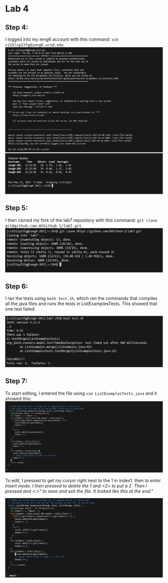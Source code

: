 # Lab 4

## Step 4:

I logged into my ieng6 account with this command: `ssh cs15lsp23fg@ieng6.ucsd.edu`
![Image](https://raw.githubusercontent.com/AVGithub-1/cse15l-lab-reports/main/lab4/cs15l_lab4pic1.JPG)
![Image](https://raw.githubusercontent.com/AVGithub-1/cse15l-lab-reports/main/lab4/cs15l_lab4pic2.JPG)

## Step 5:

I then cloned my fork of the lab7 repository with this command: `git clone git@github.com:AVGithub-1/lab7.git`.
![Image](https://raw.githubusercontent.com/AVGithub-1/cse15l-lab-reports/main/lab4/cs15l_lab4pic3.JPG)

## Step 6:

I ran the tests using `bash test.sh`, which ran the commands that compiles all the java files and runs the tests in ListExamplesTests. This showed that one test failed.

![Image](https://raw.githubusercontent.com/AVGithub-1/cse15l-lab-reports/main/lab4/cs15l_lab4pic4.JPG)

## Step 7: 

To start editing, I entered the file using `vim ListExamplesTests.java` and it showed this:
![Image](https://raw.githubusercontent.com/AVGithub-1/cse15l-lab-reports/main/lab4/cs15l_lab4pic5.JPG)

To edit, I pressed <up><up><up><h><h><h><h> to get my cursor right next to the 1 in index1, then <i> to enter insert mode. I then pressed <backspace> to delete the 1 and <2> to put a 2. Then I pressed <esc> and <:><w><q><Enter> to save and exit the file. It looked like this at the end:
  
![Image](https://raw.githubusercontent.com/AVGithub-1/cse15l-lab-reports/main/lab4/cs15l_lab4pic6.JPG)
 
